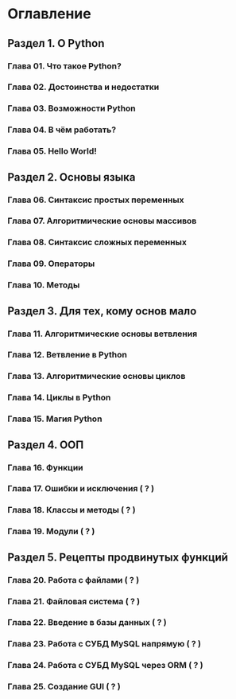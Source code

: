 # Оглавление


## Раздел 1. О Python

### Глава 01. Что такое Python?

### Глава 02. Достоинства и недостатки

### Глава 03. Возможности Python

### Глава 04. В чём работать? 

### Глава 05. Hello World!


## Раздел 2. Основы языка

### Глава 06. Синтаксис простых переменных

### Глава 07. Алгоритмические основы массивов

### Глава 08. Синтаксис сложных переменных

### Глава 09. Операторы

### Глава 10. Методы


## Раздел 3. Для тех, кому основ мало

### Глава 11. Алгоритмические основы ветвления

### Глава 12. Ветвление в Python

### Глава 13. Алгоритмические основы циклов

### Глава 14. Циклы в Python

### Глава 15. Магия Python


## Раздел 4. ООП

### Глава 16. Функции

### Глава 17. Ошибки и исключения ( ? )

### Глава 18. Классы и методы ( ? )

### Глава 19. Модули ( ? )


## Раздел 5. Рецепты продвинутых функций

### Глава 20. Работа с файлами ( ? )

### Глава 21. Файловая система ( ? )

### Глава 22. Введение в базы данных ( ? )

### Глава 23. Работа с СУБД MySQL напрямую ( ? )

### Глава 24. Работа с СУБД MySQL через ORM ( ? )

### Глава 25. Создание GUI ( ? )
